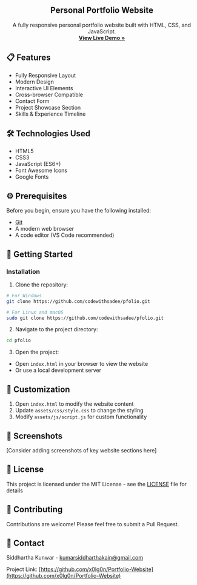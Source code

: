 <div align="center">
  <br />
  <h2 align="center">Personal Portfolio Website</h2>

  <p align="center">
    A fully responsive personal portfolio website built with HTML, CSS, and JavaScript.
    <br />
    <a href="https://dev-pfolio.vercel.app/"><strong>View Live Demo »</strong></a>
  </p>
</div>

## 📋 Features

- Fully Responsive Layout
- Modern Design
- Interactive UI Elements
- Cross-browser Compatible
- Contact Form
- Project Showcase Section
- Skills & Experience Timeline

## 🛠️ Technologies Used

- HTML5
- CSS3
- JavaScript (ES6+)
- Font Awesome Icons
- Google Fonts

## ⚙️ Prerequisites

Before you begin, ensure you have the following installed:
* [Git](https://git-scm.com/downloads "Download Git")
* A modern web browser
* A code editor (VS Code recommended)

## 🚀 Getting Started

### Installation

1. Clone the repository:
```bash
# For Windows
git clone https://github.com/codewithsadee/pfolio.git

# For Linux and macOS
sudo git clone https://github.com/codewithsadee/pfolio.git
```

2. Navigate to the project directory:
```bash
cd pfolio
```

3. Open the project:
- Open `index.html` in your browser to view the website
- Or use a local development server

## 📝 Customization

1. Open `index.html` to modify the website content
2. Update `assets/css/style.css` to change the styling
3. Modify `assets/js/script.js` for custom functionality

## 📸 Screenshots

[Consider adding screenshots of key website sections here]

## 📄 License

This project is licensed under the MIT License - see the [LICENSE](LICENSE) file for details

## 🤝 Contributing

Contributions are welcome! Please feel free to submit a Pull Request.

## 📧 Contact

Siddhartha Kunwar - [kumarsiddharthakain@gmail.com](mailto:kumarsiddharthakain@gmail.com)

Project Link: [https://github.com/x0lg0n/Portfolio-Website](https://github.com/x0lg0n/Portfolio-Website)

